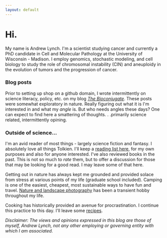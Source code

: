 ```yaml
---
layout: default
---
```

<div markdown="1">

# Hi. 

My name is Andrew Lynch. I'm a scientist studying cancer and currently a PhD candidate in Cell and Molecular Pathology at the University of Wisconsin - Madison. I employ genomics, stochastic modeling, and cell biology to study the role of chromosomal instability (CIN) and aneuploidy in the evolution of tumors and the progression of cancer.

### Blog posts

Prior to setting up shop on a github domain, I wrote intermittently on science literacy, policy, etc. on my blog <a href = "https://bioconjugate.blog">*The Bioconjugate*</a>. These posts were somewhat exploratory in nature. Really figuring out what it is I'm interested in and what my *angle* is. But who needs angles these days? One can expect to find here a smattering of thoughts. . .primarily science related, intermittently opining. 

### Outside of science...

I'm an avid reader of most things - largely science fiction and fantasy. I absolutely love all things Tolkien. I'll keep a [reading list here](https://andrewrlynch.github.io/pages/reading-list/), for my own purposes and also for anyone interested. I've also reviewed books in the past. This is not so much to *rate* them, but to offer a discussion for those that may be looking for a good read. I may leave some of that here.

Getting out in nature has always kept me grounded and provided solace from stress at various points of my life (graduate school included). Camping is one of the easiest, cheapest, most sustainable ways to have fun and travel. [Nature and landscape photography](https://andrewrlynch.github.io/pages/photography/) has been a transient hobby throughout my life. 

Cooking has historically provided an avenue for procrastination. I continue this practice to this day. I'll leave some [recipes](https://andrewrlynch.github.io/pages/recipes/). 

*Disclaimer: The views and opinions expressed in this blog are those of myself, Andrew Lynch, not any other employing or governing entity with which I am associated.*

</div>
